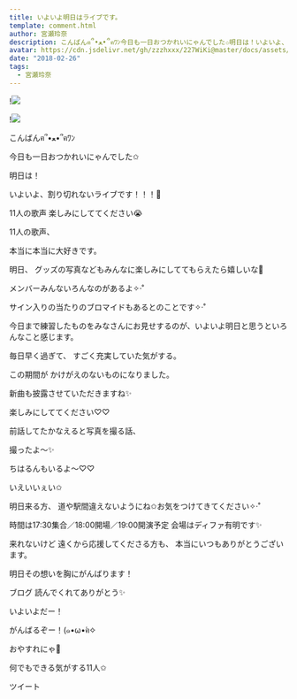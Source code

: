 ```yaml
---
title: いよいよ明日はライブです。
template: comment.html
author: 宮瀬玲奈
description: こんばんฅ՞•ﻌ•՞ฅﾜﾝ今日も一日おつかれいにゃんでした✩明日は！いよいよ、割り切れないライブです！！！🎉11人の歌声楽しみにしててください😭...
avatar: https://cdn.jsdelivr.net/gh/zzzhxxx/227WiKi@master/docs/assets/photo/avatar/reina.jpg
date: "2018-02-26"
tags:
  - 宮瀬玲奈
---
```


!![](https://cdn.jsdelivr.net/gh/227WiKi/227WiKi-image@master/blog-image/reina-2018-02-26_1.jpg)

!![](https://cdn.jsdelivr.net/gh/227WiKi/227WiKi-image@master/blog-image/reina-2018-02-26_2.jpg)




こんばんฅ՞•ﻌ•՞ฅﾜﾝ



今日も一日おつかれいにゃんでした✩








明日は！

いよいよ、割り切れないライブです！！！🎉








11人の歌声
楽しみにしててください😭














11人の歌声、

本当に本当に大好きです。














明日、
グッズの写真などもみんなに楽しみにしててもらえたら嬉しいな💓




メンバーみんないろんなのがあるよ✧‧˚







サイン入りの当たりのブロマイドもあるとのことです✧‧˚















今日まで練習したものをみなさんにお見せするのが、いよいよ明日と思うといろんなこと感じます。




毎日早く過ぎて、
すごく充実していた気がする。














この期間が
かけがえのないものになりました。



















新曲も披露させていただきますね✨




楽しみにしててください♡♡















前話してたかなえると写真を撮る話、

撮ったよ～✨







ちはるんもいるよ～♡♡



いえいいぇい✩














明日来る方、
道や駅間違えないようにね✩お気をつけてきてください✧‧˚

時間は17:30集合／18:00開場／19:00開演予定
会場はディファ有明です✨







来れないけど
遠くから応援してくださる方も、
本当にいつもありがとうございます。

明日その想いを胸にがんばります！










ブログ
読んでくれてありがとう✨






いよいよだー！


がんばるぞー！(๑•ω•́ฅ✧







おやすれにゃ💓






























何でもできる気がする11人✩


ツイート



